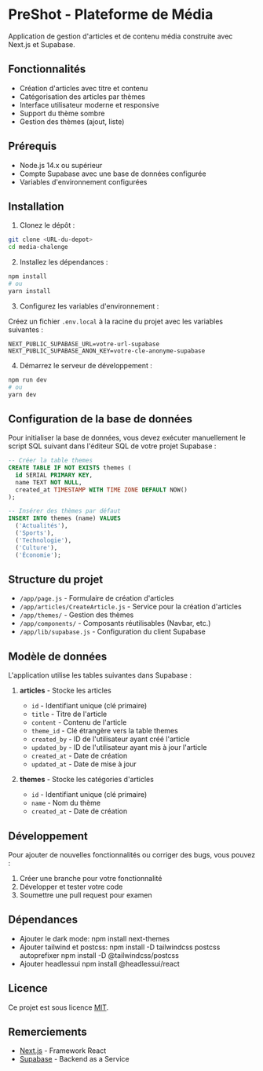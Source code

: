 # PreShot - Plateforme de Média

Application de gestion d'articles et de contenu média construite avec Next.js et Supabase.

## Fonctionnalités

- Création d'articles avec titre et contenu
- Catégorisation des articles par thèmes
- Interface utilisateur moderne et responsive
- Support du thème sombre
- Gestion des thèmes (ajout, liste)

## Prérequis

- Node.js 14.x ou supérieur
- Compte Supabase avec une base de données configurée
- Variables d'environnement configurées

## Installation

1. Clonez le dépôt :

```bash
git clone <URL-du-depot>
cd media-chalenge
```

2. Installez les dépendances :

```bash
npm install
# ou
yarn install
```

3. Configurez les variables d'environnement :

Créez un fichier `.env.local` à la racine du projet avec les variables suivantes :

```
NEXT_PUBLIC_SUPABASE_URL=votre-url-supabase
NEXT_PUBLIC_SUPABASE_ANON_KEY=votre-cle-anonyme-supabase
```

4. Démarrez le serveur de développement :

```bash
npm run dev
# ou
yarn dev
```

## Configuration de la base de données

Pour initialiser la base de données, vous devez exécuter manuellement le script SQL suivant dans l'éditeur SQL de votre projet Supabase :

```sql
-- Créer la table themes
CREATE TABLE IF NOT EXISTS themes (
  id SERIAL PRIMARY KEY,
  name TEXT NOT NULL,
  created_at TIMESTAMP WITH TIME ZONE DEFAULT NOW()
);

-- Insérer des thèmes par défaut
INSERT INTO themes (name) VALUES 
  ('Actualités'),
  ('Sports'),
  ('Technologie'),
  ('Culture'),
  ('Économie');
```

## Structure du projet

- `/app/page.js` - Formulaire de création d'articles
- `/app/articles/CreateArticle.js` - Service pour la création d'articles
- `/app/themes/` - Gestion des thèmes
- `/app/components/` - Composants réutilisables (Navbar, etc.)
- `/app/lib/supabase.js` - Configuration du client Supabase

## Modèle de données

L'application utilise les tables suivantes dans Supabase :

1. **articles** - Stocke les articles
   - `id` - Identifiant unique (clé primaire)
   - `title` - Titre de l'article
   - `content` - Contenu de l'article
   - `theme_id` - Clé étrangère vers la table themes
   - `created_by` - ID de l'utilisateur ayant créé l'article
   - `updated_by` - ID de l'utilisateur ayant mis à jour l'article
   - `created_at` - Date de création
   - `updated_at` - Date de mise à jour

2. **themes** - Stocke les catégories d'articles
   - `id` - Identifiant unique (clé primaire)
   - `name` - Nom du thème
   - `created_at` - Date de création

## Développement

Pour ajouter de nouvelles fonctionnalités ou corriger des bugs, vous pouvez :

1. Créer une branche pour votre fonctionnalité
2. Développer et tester votre code
3. Soumettre une pull request pour examen

## Dépendances

- Ajouter le dark mode:
  npm install next-themes
- Ajouter tailwind et postcss:
  npm install -D tailwindcss postcss autoprefixer
  npm install -D @tailwindcss/postcss
- Ajouter headlessui
  npm install @headlessui/react

## Licence

Ce projet est sous licence [MIT](LICENSE).

## Remerciements

- [Next.js](https://nextjs.org) - Framework React
- [Supabase](https://supabase.io) - Backend as a Service
